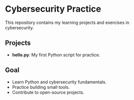 # Cybersecurity Practice

This repository contains my learning projects and exercises in cybersecurity.  

## Projects
- **hello.py**: My first Python script for practice.

## Goal
- Learn Python and cybersecurity fundamentals.
- Practice building small tools.
- Contribute to open-source projects.

